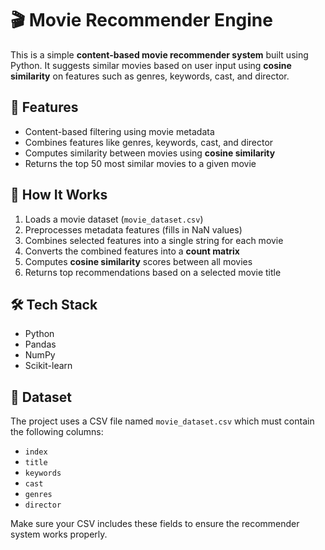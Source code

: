 # 🎬 Movie Recommender Engine

This is a simple **content-based movie recommender system** built using Python. It suggests similar movies based on user input using **cosine similarity** on features such as genres, keywords, cast, and director.

## 🚀 Features

- Content-based filtering using movie metadata
- Combines features like genres, keywords, cast, and director
- Computes similarity between movies using **cosine similarity**
- Returns the top 50 most similar movies to a given movie

## 🧠 How It Works

1. Loads a movie dataset (`movie_dataset.csv`)
2. Preprocesses metadata features (fills in NaN values)
3. Combines selected features into a single string for each movie
4. Converts the combined features into a **count matrix**
5. Computes **cosine similarity** scores between all movies
6. Returns top recommendations based on a selected movie title

## 🛠️ Tech Stack

- Python
- Pandas
- NumPy
- Scikit-learn

## 📂 Dataset

The project uses a CSV file named `movie_dataset.csv` which must contain the following columns:
- `index`
- `title`
- `keywords`
- `cast`
- `genres`
- `director`

Make sure your CSV includes these fields to ensure the recommender system works properly.

